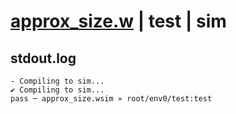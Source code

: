 # [approx_size.w](../../../../examples/tests/valid/approx_size.w) | test | sim

## stdout.log
```log
- Compiling to sim...
✔ Compiling to sim...
pass ─ approx_size.wsim » root/env0/test:test
```

